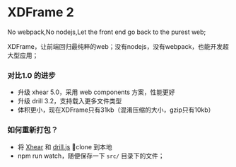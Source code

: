 # XDFrame 2

No webpack,No nodejs,Let the front end go back to the purest web;

XDFrame，让前端回归最纯粹的web；没有nodejs，没有webpack，也能开发超大型应用；

### 对比1.0 的进步

- 升级 xhear 5.0，采用 web components 方案，性能更好
- 升级 drill 3.2，支持载入更多文件类型
- 体积更小，现在XDFrame只有31kb（混淆压缩的大小，gzip只有10kb）

### 如何重新打包？

- 将 [Xhear](https://github.com/kirakiray/Xhear) 和 [drill.js](https://github.com/kirakiray/drill.js) clone 到本地
- npm run watch，随便保存一下 `src/` 目录下的文件；